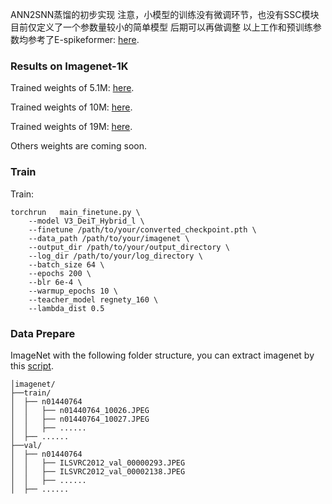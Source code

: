 ANN2SNN蒸馏的初步实现 
注意，小模型的训练没有微调环节，也没有SSC模块 目前仅定义了一个参数量较小的简单模型 后期可以再做调整
以上工作和预训练参数均参考了E-spikeformer: [here](https://github.com/BICLab/Spike-Driven-Transformer-V3).

### Results on Imagenet-1K

Trained weights of 5.1M: [here](https://drive.google.com/file/d/1LMkOTPehDNpQE79bvB7jFTf6UzDjpAHQ/view?usp=drive_link).

Trained weights of 10M: [here](https://drive.google.com/file/d/1pSGCOzrZNgHDxQXAp-Uelx61snIbQC1H/view?usp=drive_link).

Trained weights of  19M:  [here](https://drive.google.com/file/d/1pHrampLjyE1kLr-4DS1WgSdnCVPzL6Tq/view?usp=sharing).

Others weights are coming soon.
### Train 

Train:

```shell
torchrun   main_finetune.py \
    --model V3_DeiT_Hybrid_l \
    --finetune /path/to/your/converted_checkpoint.pth \
    --data_path /path/to/your/imagenet \
    --output_dir /path/to/your/output_directory \
    --log_dir /path/to/your/log_directory \
    --batch_size 64 \
    --epochs 200 \
    --blr 6e-4 \
    --warmup_epochs 10 \
    --teacher_model regnety_160 \
    --lambda_dist 0.5

```



### Data Prepare

ImageNet with the following folder structure, you can extract imagenet by this [script](https://gist.github.com/BIGBALLON/8a71d225eff18d88e469e6ea9b39cef4).

```shell
│imagenet/
├──train/
│  ├── n01440764
│  │   ├── n01440764_10026.JPEG
│  │   ├── n01440764_10027.JPEG
│  │   ├── ......
│  ├── ......
├──val/
│  ├── n01440764
│  │   ├── ILSVRC2012_val_00000293.JPEG
│  │   ├── ILSVRC2012_val_00002138.JPEG
│  │   ├── ......
│  ├── ......
```
